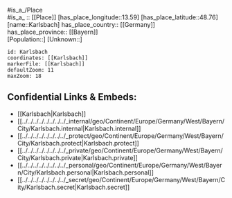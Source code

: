 ﻿---
location: [48.76,13.59] 
mapzoom: [7,12] 
mapmarker: city 
type: City
tags:
- geo/City


SpocWebEntityId: 31311
isDeleted: false
confidential: public

---
#is_a_/Place  
#is_a_ :: [[Place]] 
[has_place_longitude::13.59] 
[has_place_latitude::48.76] 
[name::Karlsbach] 
has_place_country:: [[Germany]]  
has_place_province:: [[Bayern]]  
[Population::] 
[Unknown::] 


```leaflet
id: Karlsbach
coordinates: [[Karlsbach]] 
markerFile: [[Karlsbach]] 
defaultZoom: 11 
maxZoom: 18
```


## Confidential Links & Embeds: 
- [[Karlsbach|Karlsbach]]  
- [[../../../../../../../../_internal/geo/Continent/Europe/Germany/West/Bayern/City/Karlsbach.internal|Karlsbach.internal]] 
- [[../../../../../../../../_protect/geo/Continent/Europe/Germany/West/Bayern/City/Karlsbach.protect|Karlsbach.protect]] 
- [[../../../../../../../../_private/geo/Continent/Europe/Germany/West/Bayern/City/Karlsbach.private|Karlsbach.private]] 
- [[../../../../../../../../_personal/geo/Continent/Europe/Germany/West/Bayern/City/Karlsbach.personal|Karlsbach.personal]] 
- [[../../../../../../../../_secret/geo/Continent/Europe/Germany/West/Bayern/City/Karlsbach.secret|Karlsbach.secret]] 
